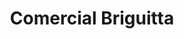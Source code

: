 ---
title: "Comercial Briguitta"
url: /benemerita-villa-san-pedro-de-hualla/comercial-briguitta/
shop: Allgemein
---